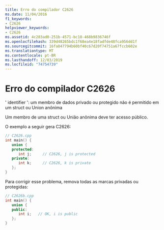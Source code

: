 ```yaml
---
title: Erro do compilador C2626
ms.date: 11/04/2016
f1_keywords:
- C2626
helpviewer_keywords:
- C2626
ms.assetid: 4c283ad0-251b-4571-bc18-468b9836746f
ms.openlocfilehash: 339d48265bdc1f68ea4e18fadfde48fca956dd1f
ms.sourcegitcommit: 16fa847794b60bf40c67d20f74751a67fccb602e
ms.translationtype: MT
ms.contentlocale: pt-BR
ms.lasthandoff: 12/03/2019
ms.locfileid: "74754739"
---
```

# <a name="compiler-error-c2626"></a>Erro do compilador C2626

' identifier ': um membro de dados privado ou protegido não é permitido em um struct ou Union anônima

Um membro de uma struct ou União anônima deve ter acesso público.

O exemplo a seguir gera C2626:

```cpp
// C2626.cpp
int main() {
   union {
   protected:
      int j;     // C2626, j is protected
   private:
      int k;     // C2626, k is private
   };
}
```

Para corrigir esse problema, remova todas as marcas privadas ou protegidas:

```cpp
// C2626b.cpp
int main() {
   union {
   public:
      int i;   // OK, i is public
   };
}
```
